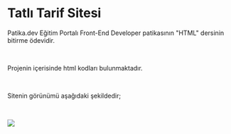 # Tatlı Tarif Sitesi #

Patika.dev Eğitim Portalı Front-End Developer patikasının "HTML" dersinin bitirme ödevidir.

<br>

Projenin içerisinde html kodları bulunmaktadır.

<br>

Sitenin görünümü aşağıdaki şekildedir;


<br>

![](images/web%20sitesi%20görseli.png)
